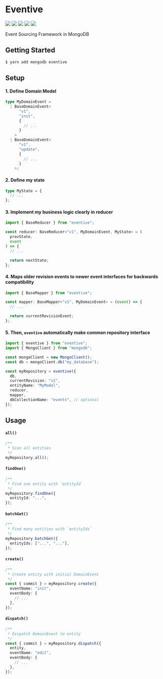 # Eventive

![](https://img.shields.io/npm/v/eventive) ![](https://img.shields.io/npm/l/eventive) ![](https://img.shields.io/npm/dt/eventive) ![](https://img.shields.io/github/contributors/tonyfromundefined/eventive) ![](https://img.shields.io/github/last-commit/tonyfromundefined/eventive)

Event Sourcing Framework in MongoDB

## Getting Started

```bash
$ yarn add mongodb eventive
```

## Setup

#### 1. Define Domain Model

```typescript
type MyDomainEvent =
  | BaseDomainEvent<
      "v1",
      "init",
      {
        // ...
      }
    >
  | BaseDomainEvent<
      "v1",
      "update",
      {
        // ...
      }
    >;
```

#### 2. Define my state

```typescript
type MyState = {
  // ...
};
```

#### 3. Implement my business logic clearly in reducer

```typescript
import { BaseReducer } from "eventive";

const reducer: BaseReducer<"v1", MyDomainEvent, MyState> = (
  prevState,
  event
) => {
  // ...

  return nextState;
};
```

#### 4. Maps older revision events to newer event interfaces for backwards compatibility

```typescript
import { BaseMapper } from "eventive";

const mapper: BaseMapper<"v1", MyDomainEvent> = (event) => {
  // ...

  return currentRevisionEvent;
};
```

#### 5. Then, `eventive` automatically make common repository interface

```typescript
import { eventive } from "eventive";
import { MongoClient } from "mongodb";

const mongoClient = new MongoClient();
const db = mongoClient.db("my_database");

const myRepository = eventive({
  db,
  currentRevision: "v1",
  entityName: "MyModel",
  reducer,
  mapper,
  dbCollectionName: "events", // optional
});
```

## Usage

#### `all()`

```typescript
/**
 * Scan all entities
 */
myRepository.all();
```

#### `findOne()`

```typescript
/**
 * Find one entity with `entityId`
 */
myRepository.findOne({
  entityId: "...",
});
```

#### `batchGet()`

```typescript
/**
 * Find many entities with `entityIds`
 */
myRepository.batchGet({
  entityIds: ["...", "..."],
});
```

#### `create()`

```typescript
/**
 * Create entity with initial DomainEvent
 */
const { commit } = myRepository.create({
  eventName: "init",
  eventBody: {
    // ...
  },
});
```

#### `dispatch()`

```typescript
/**
 * Dispatch DomainEvent to entity
 */
const { commit } = myRepository.dispatch({
  entity,
  eventName: "edit",
  eventBody: {
    // ...
  },
});
```
